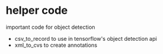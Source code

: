 # helper code

important code for object detection

- csv_to_record to use in tensorflow's object detection api
- xml_to_cvs to create annotations
